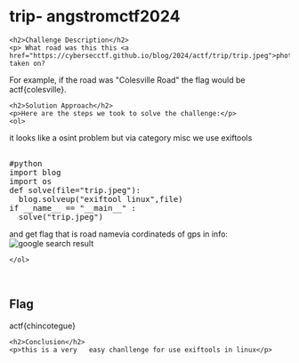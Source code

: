 <!DOCTYPE html>
<html>

<body>
    <h1>trip- angstromctf2024</h1>

    <h2>Challenge Description</h2>
    <p> What road was this this <a href="https://cybersecctf.github.io/blog/2024/actf/trip/trip.jpeg">photo</a> taken on?

For example, if the road was "Colesville Road" the flag would be actf{colesville}.
</p>
 
    <h2>Solution Approach</h2>
    <p>Here are the steps we took to solve the challenge:</p>
    <ol>
  it looks like a osint problem but via category misc we use exiftools 
<pre> 
#python
import blog 
import os
def solve(file="trip.jpeg"):
  blog.solveup("exiftool linux",file)
if __name__ == "__main__" :
  solve("trip.jpeg")
</pre>
   and get flag that is road namevia cordinateds of gps in info:
 <img src=" https://cybersecctf.github.io/blog/2024/actf/trip/google.png" alt="google search result" class="inline"/>

    </ol>
<br>
    <h2>Flag</h2>
    <p class="flag">actf{chincotegue}
</p>

    <h2>Conclusion</h2>
    <p>this is a very   easy chanllenge for use exiftools in linux</p>
</body>
</html>




